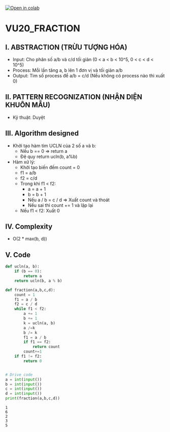 [![Open in colab](https://colab.research.google.com/assets/colab-badge.svg)](https://colab.research.google.com/github/HuynhThiMyDuyen/CS112.L21-Group5/blob/main/Week_04/FRACTION/FRACTION.ipynb)

# VU20_FRACTION

## I. ABSTRACTION (TRỪU TƯỢNG HÓA)  
- Input: Cho phân số a/b và c/d tối giản (0 < a < b < 10^5, 0 < c < d < 10^5)
- Process: Mỗi lần tăng a, b lên 1 đơn vị và tối giản a/b
- Output: Tìm số process để a/b = c/d (Nếu không có process nào thì xuất 0)

## II. PATTERN RECOGNIZATION (NHẬN DIỆN KHUÔN MẪU)
- Kỹ thuật: Duyệt

## III. Algorithm designed
- Khởi tạo hàm tìm UCLN của 2 số a và b:  
    + Nếu b == 0 => return a  
    + Đệ quy return ucln(b, a%b)
- Hàm xử lý:
    + Khởi tạo biến đếm count = 0
    + f1 = a/b
    + f2 = c/d
    + Trong khi f1 < f2: 
        + a = a + 1
        + b = b + 1
        + Nếu a / b = c / d => Xuất count và thoát
        + Nếu sai thì count += 1 và lặp lại
    + Nếu f1 < f2: Xuất 0



## IV. Complexity  
- O(2 * max(b, d))

## V. Code


```python
def ucln(a, b):
    if (b == 0):
        return a
    return ucln(b, a % b)

def fraction(a,b,c,d):
    count = 1
    f1 = a / b
    f2 = c / d
    while f1 < f2:
        a += 1
        b += 1
        k = ucln(a, b)
        a /=k
        b /= k
        f1 = a / b
        if f1 == f2:
            return count
        count+=1
    if f1 != f2:
        return 0


# Drive code
a = int(input())
b = int(input())
c = int(input())
d = int(input())
print(fraction(a,b,c,d))
```

    1
    6
    2
    3
    5
    
